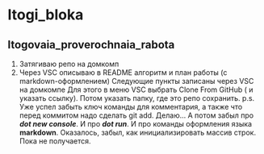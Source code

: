 # Itogi_bloka
## Itogovaia_proverochnaia_rabota
1. Затягиваю репо на домкомп
2. Через VSC описываю в README алгоритм и план работы (с markdown-оформлением)
Следующие пункты записаны через VSC на домкомпе
Для этого в меню VSC выбрать Clone From GitHub ( и указать ссылку). Потом указать папку, где это репо сохранить.
p.s. Уже успел забыть ключ команды для комментария, а также что перед коммитом надо сделать git add. Делаю... А потом забыл про _**dot new console**_. И про **_dot run_**. И про команды оформления языка **markdown**.
Оказалось, забыл, как инициализировать массив строк. Пока не получается.